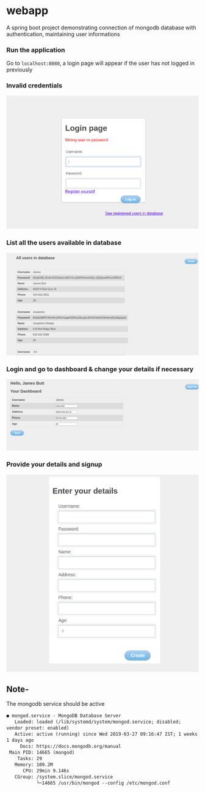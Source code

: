 # webapp
A spring boot project demonstrating connection of mongodb database with authentication, maintaining user informations

### Run the application
Go to `localhost:8080`, a login page will appear if the user has not logged in previously

### Invalid credentials
![invalid credentials](https://raw.githubusercontent.com/ujjaldas1997/Data_images/master/webapp/invalid_credentials.png)

### List all the users available in database
![all users](https://raw.githubusercontent.com/ujjaldas1997/Data_images/master/webapp/all_users.png)

### Login and go to dashboard & change your details if necessary
![dashboard](https://raw.githubusercontent.com/ujjaldas1997/Data_images/master/webapp/dashboard.png)

### Provide your details and signup
![signup](https://github.com/ujjaldas1997/Data_images/blob/master/webapp/signup.png?raw=true)



## Note-
The mongodb service should be active
```
● mongod.service - MongoDB Database Server
   Loaded: loaded (/lib/systemd/system/mongod.service; disabled; vendor preset: enabled)
   Active: active (running) since Wed 2019-03-27 09:16:47 IST; 1 weeks 1 days ago
     Docs: https://docs.mongodb.org/manual
 Main PID: 14665 (mongod)
    Tasks: 29
   Memory: 109.2M
      CPU: 29min 9.146s
   CGroup: /system.slice/mongod.service
           └─14665 /usr/bin/mongod --config /etc/mongod.conf
```
